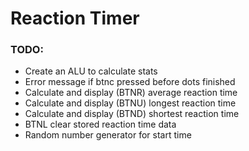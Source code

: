 # Reaction Timer

### TODO:
- Create an ALU to calculate stats
- Error message if btnc pressed before dots finished
- Calculate and display (BTNR) average reaction time
- Calculate and display (BTNU) longest reaction time
- Calculate and display (BTND) shortest reaction time
- BTNL clear stored reaction time data
- Random number generator for start time